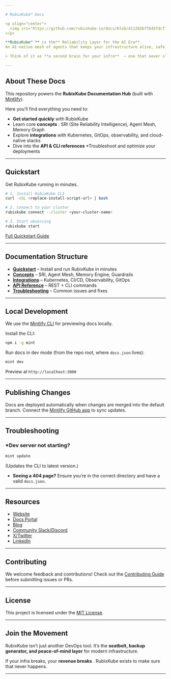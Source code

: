 ```yaml
---

# RubixKube™ Docs

<p align="center">
  <img src="https://github.com/rubixkube-io/docs/blob/d11202b7fb45fdcf1551c7c11a25c9a67e2dcbd2/images/hero-dark.png" alt="RubixKube Logo" width="400"/>
</p>

**RubixKube™ ** is the** Reliability Layer for the AI Era**.
An AI-native mesh of agents that keeps your infrastructure alive, safe, and self-healing.

> Think of it as **a second brain for your infra**  — one that never sleeps, never forgets, and always protects your uptime.

---
```


##  About These Docs

This repository powers the **RubixKube Documentation Hub**  (built with [Mintlify](https://mintlify.com)).

Here you’ll find everything you need to:

* **Get started quickly**  with RubixKube
*  Learn core **concepts** : SRI (Site Reliability Intelligence), Agent Mesh, Memory Graph
*  Explore **integrations**  with Kubernetes, GitOps, observability, and cloud-native stacks
*  Dive into the **API & CLI references**  *Troubleshoot and optimize your deployments

---

##  Quickstart

Get RubixKube running in minutes.

```bash
# 1. Install RubixKube CLI
curl -sSL <replace-install-script-url> | bash

# 2. Connect to your cluster
rubixkube connect --cluster <your-cluster-name>

# 3. Start observing
rubixkube start
```

 [Full Quickstart Guide](replace-docs-quickstart-url)

---

##  Documentation Structure

* **[Quickstart](replace-docs-quickstart-url)**  – Install and run RubixKube in minutes
* **[Concepts](replace-docs-concepts-url)**  – SRI, Agent Mesh, Memory Engine, Guardrails
* **[Integrations](replace-docs-integrations-url)**  – Kubernetes, CI/CD, Observability, GitOps
* **[API Reference](replace-docs-api-url)**  – REST + CLI commands
* **[Troubleshooting](replace-docs-troubleshooting-url)**  – Common issues and fixes

---

##  Local Development

We use the [Mintlify CLI](https://www.npmjs.com/package/mint) for previewing docs locally.

Install the CLI:

```bash
npm i -g mint
```

Run docs in dev mode (from the repo root, where `docs.json` lives):

```bash
mint dev
```

Preview at  `http://localhost:3000`

---

##  Publishing Changes

Docs are deployed automatically when changes are merged into the default branch.
Connect the [Mintlify GitHub app](https://dashboard.mintlify.com/settings/organization/github-app) to sync updates.

---

##  Troubleshooting

### *Dev server not starting?
  ```bash
  mint update
  ```

  (Updates the CLI to latest version.)

* **Seeing a 404 page?**  Ensure you’re in the correct directory and have a valid `docs.json`.

---

##  Resources

*  [Website](https://rubixkube.ai)
*  [Docs Portal](replace-docs-portal-url)
*  [Blog](https://rubixkube.ai/blog)
*  [Community Slack/Discord](replace-community-url)
*  [X/Twitter](https://twitter.com/RubixKubeHQ)
*  [LinkedIn](https://linkedin.com/company/rubixkube)

---

##  Contributing

We welcome feedback and contributions!
Check out the [Contributing Guide](replace-contributing-url) before submitting issues or PRs.

---

##  License

This project is licensed under the [MIT License](replace-license-url).

---

##  Join the Movement

RubixKube isn’t just another DevOps tool.
It’s the **seatbelt, backup generator, and peace-of-mind layer**  for modern infrastructure.

If your infra breaks, your **revenue breaks** .
RubixKube exists to make sure that never happens.

---

